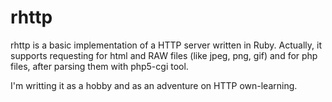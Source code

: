rhttp
=====

rhttp is a basic implementation of a HTTP server written in Ruby.
Actually, it supports requesting for html and RAW files (like jpeg,
png, gif) and for php files, after parsing them with php5-cgi tool.

I'm writting it as a hobby and as an adventure on HTTP own-learning.
